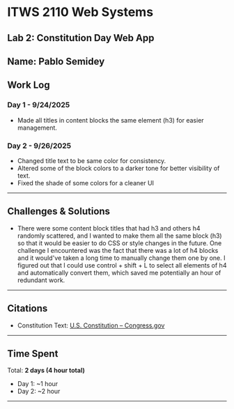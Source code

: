 # ITWS 2110 Web Systems  
## Lab 2: Constitution Day Web App  

**Name:** Pablo Semidey
---

## Work Log  

### Day 1 - 9/24/2025
- Made all titles in content blocks the same element (h3) for easier management.

### Day 2 - 9/26/2025
- Changed title text to be same color for consistency.
- Altered some of the block colors to a darker tone for better visibility of text.
- Fixed the shade of some colors for a cleaner UI

---

## Challenges & Solutions  
- There were some content block titles that had h3 and others h4 randomly scattered, and I wanted to make them all the same block (h3) so that it would be easier to do CSS or style changes in the future. One challenge I encountered was the fact that there was a lot of h4 blocks and it would've taken a long time to manually change them one by one. I figured out that I could use control + shift + L to select all elements of h4 and automatically convert them, which saved me potentially an hour of redundant work.

---

## Citations  
- Constitution Text: [U.S. Constitution – Congress.gov](https://constitution.congress.gov/constitution/)  
 

---

## Time Spent  
Total: **2 days (4 hour total)**  
- Day 1: ~1 hour
- Day 2: ~2 hour  

---
